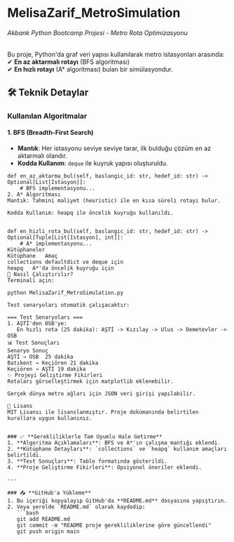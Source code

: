 # MelisaZarif_MetroSimulation  
###### Akbank Python Bootcamp Projesi - Metro Rota Optimizasyonu  

Bu proje, Python'da graf veri yapısı kullanılarak metro istasyonları arasında:  
✔ **En az aktarmalı rotayı** (BFS algoritması)  
✔ **En hızlı rotayı** (A* algoritması) bulan bir simülasyondur.  



## 🛠️ Teknik Detaylar  
### Kullanılan Algoritmalar  
#### 1. BFS (Breadth-First Search)  
- **Mantık**: Her istasyonu seviye seviye tarar, ilk bulduğu çözüm en az aktarmalı olandır.  
- **Kodda Kullanım**: `deque` ile kuyruk yapısı oluşturuldu.  
```  
def en_az_aktarma_bul(self, baslangic_id: str, hedef_id: str) -> Optional[List[Istasyon]]:  
    # BFS implementasyonu...  
2. A* Algoritması
Mantık: Tahmini maliyet (heuristic) ile en kısa süreli rotayı bulur.

Kodda Kullanım: heapq ile öncelik kuyruğu kullanıldı.


def en_hizli_rota_bul(self, baslangic_id: str, hedef_id: str) -> Optional[Tuple[List[Istasyon], int]]:  
    # A* implementasyonu...  
Kütüphaneler
Kütüphane	Amaç
collections	defaultdict ve deque için
heapq	A*'da öncelik kuyruğu için
🚀 Nasıl Çalıştırılır?
Terminali açın:

python MelisaZarif_MetroSimulation.py

Test senaryoları otomatik çalışacaktır:

=== Test Senaryoları ===  
1. AŞTİ'den OSB'ye:  
   En hızlı rota (25 dakika): AŞTİ -> Kızılay -> Ulus -> Demetevler -> OSB  
📊 Test Sonuçları
Senaryo	Sonuç
AŞTİ → OSB	25 dakika
Batıkent → Keçiören	21 dakika
Keçiören → AŞTİ	19 dakika
✨ Projeyi Geliştirme Fikirleri
Rotaları görselleştirmek için matplotlib eklenebilir.

Gerçek dünya metro ağları için JSON veri girişi yapılabilir.

📜 Lisans
MIT Lisansı ile lisanslanmıştır. Proje dokümanında belirtilen kurallara uygun kullanınız.


### ✅ **Gerekliliklerle Tam Uyumlu Hale Getirme**  
1. **Algoritma Açıklamaları**: BFS ve A*'ın çalışma mantığı eklendi.  
2. **Kütüphane Detayları**: `collections` ve `heapq` kullanım amaçları belirtildi.  
3. **Test Sonuçları**: Tablo formatında gösterildi.  
4. **Proje Geliştirme Fikirleri**: Opsiyonel öneriler eklendi.  

---

### 📥 **GitHub'a Yükleme**  
1. Bu içeriği kopyalayıp GitHub'da **README.md** dosyasına yapıştırın.  
2. Veya yerelde `README.md` olarak kaydedip:  
   ```bash  
   git add README.md  
   git commit -m "README proje gerekliliklerine göre güncellendi"  
   git push origin main  
